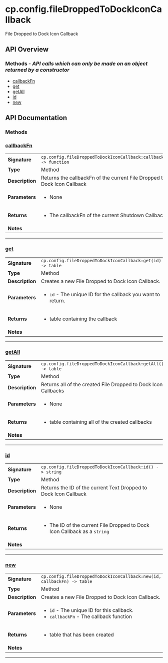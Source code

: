 # cp.config.fileDroppedToDockIconCallback

File Dropped to Dock Icon Callback

## API Overview
### **Methods** - _API calls which can only be made on an object returned by a constructor_
 * [callbackFn](#callbackfn)
 * [get](#get)
 * [getAll](#getall)
 * [id](#id)
 * [new](#new)


## API Documentation

### Methods


### [callbackFn](#callbackfn)

|                                             |                                                                                     |
| --------------------------------------------|-------------------------------------------------------------------------------------|
| **Signature**                               | `cp.config.fileDroppedToDockIconCallback:callbackFn() -> function`                                                                    |
| **Type**                                    | Method                                                                     |
| **Description**                             | Returns the callbackFn of the current File Dropped to Dock Icon Callback                                                                     |
| **Parameters**                              | <ul><li>None</li></ul> |
| **Returns**                                 | <ul><li>The callbackFn of the current Shutdown Callback</li></ul>          |
| **Notes**                                   | <ul></ul>                |

---

### [get](#get)

|                                             |                                                                                     |
| --------------------------------------------|-------------------------------------------------------------------------------------|
| **Signature**                               | `cp.config.fileDroppedToDockIconCallback:get(id) -> table`                                                                    |
| **Type**                                    | Method                                                                     |
| **Description**                             | Creates a new File Dropped to Dock Icon Callback.                                                                     |
| **Parameters**                              | <ul><li>`id`		- The unique ID for the callback you want to return.</li></ul> |
| **Returns**                                 | <ul><li>table containing the callback</li></ul>          |
| **Notes**                                   | <ul></ul>                |

---

### [getAll](#getall)

|                                             |                                                                                     |
| --------------------------------------------|-------------------------------------------------------------------------------------|
| **Signature**                               | `cp.config.fileDroppedToDockIconCallback:getAll() -> table`                                                                    |
| **Type**                                    | Method                                                                     |
| **Description**                             | Returns all of the created File Dropped to Dock Icon Callbacks                                                                     |
| **Parameters**                              | <ul><li>None</li></ul> |
| **Returns**                                 | <ul><li>table containing all of the created callbacks</li></ul>          |
| **Notes**                                   | <ul></ul>                |

---

### [id](#id)

|                                             |                                                                                     |
| --------------------------------------------|-------------------------------------------------------------------------------------|
| **Signature**                               | `cp.config.fileDroppedToDockIconCallback:id() -> string`                                                                    |
| **Type**                                    | Method                                                                     |
| **Description**                             | Returns the ID of the current Text Dropped to Dock Icon Callback                                                                     |
| **Parameters**                              | <ul><li>None</li></ul> |
| **Returns**                                 | <ul><li>The ID of the current File Dropped to Dock Icon Callback as a `string`</li></ul>          |
| **Notes**                                   | <ul></ul>                |

---

### [new](#new)

|                                             |                                                                                     |
| --------------------------------------------|-------------------------------------------------------------------------------------|
| **Signature**                               | `cp.config.fileDroppedToDockIconCallback:new(id, callbackFn) -> table`                                                                    |
| **Type**                                    | Method                                                                     |
| **Description**                             | Creates a new File Dropped to Dock Icon Callback.                                                                     |
| **Parameters**                              | <ul><li>`id` - The unique ID for this callback.</li><li>`callbackFn` - The callback function</li></ul> |
| **Returns**                                 | <ul><li>table that has been created</li></ul>          |
| **Notes**                                   | <ul></ul>                |

---
